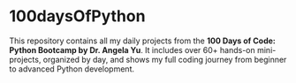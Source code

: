 # 100daysOfPython
This repository contains all my daily projects from the **100 Days of Code: Python Bootcamp by Dr. Angela Yu**. It includes over 60+ hands-on mini-projects, organized by day, and shows my full coding journey from beginner to advanced Python development.

